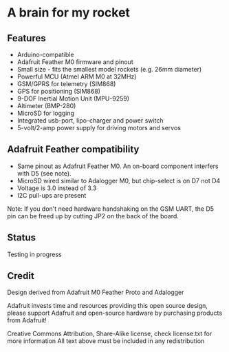 # A brain for my rocket

## Features 

* Arduino-compatible
* Adafruit Feather M0 firmware and pinout
* Small size - fits the smallest model rockets (e.g. 26mm diameter)
* Powerful MCU (Atmel ARM M0 at 32MHz)
* GSM/GPRS for telemetry (SIM868)
* GPS for positioning (SIM868)
* 9-DOF Inertial Motion Unit (MPU-9259)
* Altimeter (BMP-280)
* MicroSD for logging
* Integrated usb-port, lipo-charger and power switch
* 5-volt/2-amp power supply for driving motors and servos


## Adafruit Feather compatibility

* Same pinout as Adafruit Feather M0. An on-board component interfers with D5 (see note).
* MicroSD wired similar to Adalogger M0, but chip-select is on D7 not D4
* Voltage is 3.0 instead of 3.3
* I2C pull-ups are present

Note: If you don't need hardware handshaking on the GSM UART, the D5 pin can be freed up by cutting JP2 on the back of the board.


## Status

Testing in progress

## Credit

Design derived from Adafruit M0 Feather Proto and Adalogger

Adafruit invests time and resources providing this open source design, 
please support Adafruit and open-source hardware by purchasing 
products from Adafruit!

Creative Commons Attribution, Share-Alike license, check license.txt for more information
All text above must be included in any redistribution

